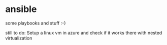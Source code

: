 # ansible

some playbooks and stuff :-)

still to do: Setup a linux vm in azure and check if it works there with nested virtualization

